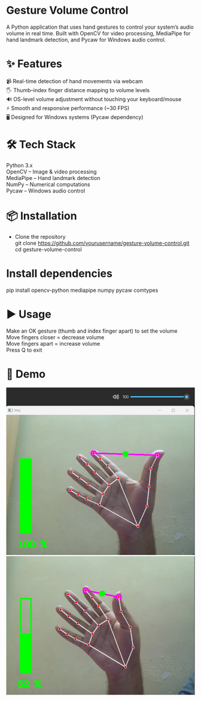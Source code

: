 # Gesture Volume Control

A Python application that uses hand gestures to control your system’s audio volume in real time.
Built with OpenCV for video processing, MediaPipe for hand landmark detection, and Pycaw for Windows audio control.

# ✨ Features

📹 Real-time detection of hand movements via webcam  
🖐 Thumb–index finger distance mapping to volume levels  
🔊 OS-level volume adjustment without touching your keyboard/mouse  
⚡ Smooth and responsive performance (~30 FPS)  
🖥 Designed for Windows systems (Pycaw dependency)  

# 🛠 Tech Stack
Python 3.x  
OpenCV – Image & video processing  
MediaPipe – Hand landmark detection  
NumPy – Numerical computations  
Pycaw – Windows audio control  

# 📦 Installation

- Clone the repository  
git clone https://github.com/yourusername/gesture-volume-control.git  
cd gesture-volume-control  

# Install dependencies
pip install opencv-python mediapipe numpy pycaw comtypes

# ▶ Usage
Make an OK gesture (thumb and index finger apart) to set the volume  
Move fingers closer = decrease volume  
Move fingers apart = increase volume  
Press Q to exit  

# 📸 Demo
![image1](images/image1.jpg)
![image2](images/image2.jpg)
